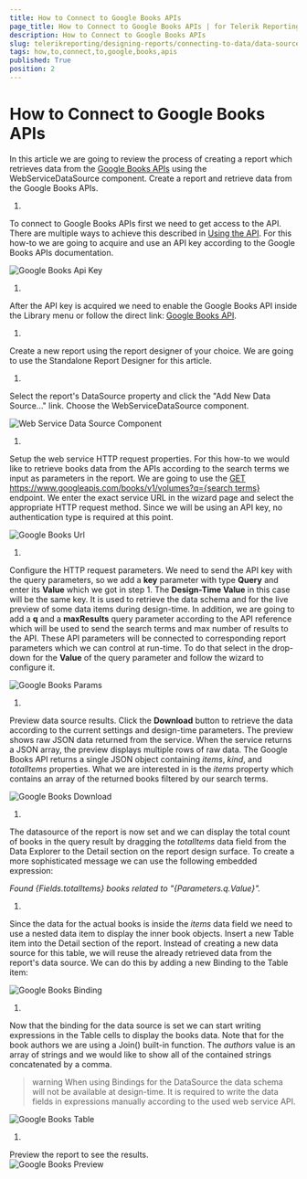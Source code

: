 ```yaml
---
title: How to Connect to Google Books APIs
page_title: How to Connect to Google Books APIs | for Telerik Reporting Documentation
description: How to Connect to Google Books APIs
slug: telerikreporting/designing-reports/connecting-to-data/data-source-components/webservicedatasource-component/how-to-connect-to-google-books-apis
tags: how,to,connect,to,google,books,apis
published: True
position: 2
---
```


# How to Connect to Google Books APIs



In this article we are going to review the process of creating a report which retrieves data from the
        [Google Books APIs](https://developers.google.com/books/)        using the WebServiceDataSource component.
      Create a report and retrieve data from the Google Books APIs.

1. 

To connect to Google Books APIs first we need to get access to the API. There are multiple ways to achieve this described in
              [Using the API](https://developers.google.com/books/docs/v1/using).
              For this how-to we are going to acquire and use an API key according to the Google Books APIs documentation.
              
  ![Google Books Api Key](images/DataSources/GoogleBooksApiKey.png)

1. 

After the API key is acquired we need to enable the Google Books API inside the Library menu or follow the direct link:
              [Google Books API](https://console.developers.google.com/apis/library/books.googleapis.com).
            

1. 

Create a new report using the report designer of your choice. We are going to use the Standalone Report Designer for this article.

1. 

Select the report's DataSource property and click the "Add New Data Source..." link. Choose the WebServiceDataSource component.
              
  ![Web Service Data Source Component](images/DataSources/WebServiceDataSourceComponent.png)

1. 

Setup the web service HTTP request properties. For this how-to we would like to retrieve books data from the APIs according to
              the search terms we input as parameters in the report. We are going to use the
              [GET https://www.googleapis.com/books/v1/volumes?q={search terms}](https://developers.google.com/books/docs/v1/reference/volumes/list) endpoint.
              We enter the exact service URL in the wizard page and select the appropriate HTTP request method.
              Since we will be using an API key, no authentication type is required at this point.
              
  ![Google Books Url](images/DataSources/GoogleBooksUrl.png)

1. 

Configure the HTTP request parameters. We need to send the API key with the query parameters, so we add a __key__              parameter with type __Query__ and enter its __Value__ which we got in step 1. The __Design-Time Value__ in this case
              will be the same key. It is used to retrieve the data schema and for the live preview of some data items during design-time.
              In addition, we are going to add a __q__ and a __maxResults__ query parameter according to the API reference which will be used to send the
              search terms and max number of results to the API. These API parameters will be connected to corresponding report parameters
              which we can control at run-time. To do that select __<New Report Parameter>__ in the drop-down for the __Value__ of the query
              parameter and follow the wizard to configure it.
              
  ![Google Books Params](images/DataSources/GoogleBooksParams.png)

1. 

Preview data source results. Click the __Download__ button to retrieve the data according to the current settings and design-time parameters.
              The preview shows raw JSON data returned from the service. When the service returns a JSON array, the preview displays multiple rows of raw data.
              The Google Books API returns a single JSON object containing *items*, *kind*, and
              *totalItems* properties. What we are interested in is the *items* property which contains an array of the returned books
              filtered by our search terms.
              
  ![Google Books Download](images/DataSources/GoogleBooksDownload.png)

1. 

The datasource of the report is now set and we can display the total count of books in the query result by dragging the *totalItems*              data field from the Data Explorer to the Detail section on the report design surface. To create a more sophisticated message we can use the following embedded expression:
            

*Found {Fields.totalItems} books related to "{Parameters.q.Value}".*

1. 

Since the data for the actual books is inside the *items* data field we need to use a nested data item to display the inner book objects.
              Insert a new Table item into the Detail section of the report. Instead of creating a new data source for this table, we will reuse the already retrieved data from the
              report's data source. We can do this by adding a new Binding to the Table item:
              
  ![Google Books Binding](images/DataSources/GoogleBooksBinding.png)

1. 

Now that the binding for the data source is set we can start writing expressions in the Table cells to display the books data.
              Note that for the book authors we are using a Join() built-in function. The *authors* value is an array of strings and we would like to show all of the
              contained strings concatenated by a comma.
            

>warning When using Bindings for the DataSource the data schema will not be available at design-time. It is required to write the data fields in expressions manually                according to the used web service API.              
  
  ![Google Books Table](images/DataSources/GoogleBooksTable.png)

1. 

Preview the report to see the results.  
  ![Google Books Preview](images/DataSources/GoogleBooksPreview.png)
